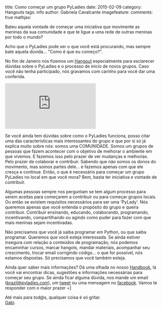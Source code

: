 title: Como começar um grupo PyLadies
date: 2015-02-09
category: Hangouts
tags: info
author: Gabriela Cavalcante
imagefeature:
comments: true
mathjax:

Bateu aquela vontade de começar uma iniciativa que movimente as meninas da sua comunidade e que te ligue a uma rede de outras meninas por todo o mundo?

Acho que o PyLadies pode ser o que você está procurando, mas sempre bate aquela dúvida... "Como é que eu começo?".

No fim de Janeiro nós fizemos um [Hangout](https://www.youtube.com/watch?v=QMzYwpqLRvE) especialmente para esclarecer dúvidas sobre o PyLadies e o processo de inicío de novos grupos. Caso você não tenha participado, nós gravamos com carinho para você dar uma conferida.

<iframe src="https://www.youtube.com/embed/QMzYwpqLRvE" frameborder="0" allowfullscreen></iframe>
<br>

Se você ainda tem dúvidas sobre como o PyLadies funciona, posso citar uma das características mais interessantes do grupo e que por si só já explica muito sobre nós: somos uma COMUNIDADE. Somos um grupos de pessoas que fazem acontecer com o objetivo de melhorar o ambiente em que vivemos. E fazemos isso pelo prazer de ver mudanças e melhorias. Pelo prazer de colaborar e contribuir. Sabendo que não somos os donos do movimento, mas somos partes dele... e fazemos apenas com que ele cresça e continue. Então, o que é necessário para começar um grupo PyLadies no local em que você mora? Bem, basta ter iniciativa e vontade de contribuir.

Algumas pessoas sempre nos perguntam se tem algum processo para serem aceitas para começarem a contribuir ou para começar grupos locais. Ou então se existem requisitos necessários para ser uma 'PyLady'. Nós queremos apenas que você entenda o propósito do grupo e queira contribuir. Contribuir ensinando, educando, colaborando, programando, incentivando, compartilhando ou agindo como puder para fazer com que mais meninas sejam incentivadas.

Não precisamos que você já saiba programar em Python, ou que saiba programar. Queremos que você esteja interessada. Se ainda estiver insegura com relação a conteúdos de programação, nós podemos encaminhar cursos, marcar hangots, mandar materiais, acompanhar seu crescimento, trocar email corrigindo código... o que for possível, nós estamos dispostas. Só precisamos que você também esteja.

Ainda quer saber mais informações? Dá uma olhada no nosso [Handbook](http://brazilpyladies.gitbooks.io/handbook/), lá você vai encontrar dicas, sugestões e informações necessárias para começar seu grupo. Se ainda ficar alguma dúvida, nos mande um email (brazil@pyladies.com), um [tweet](https://twitter.com/PyLadiesBrazil) ou uma mensagem no [facebook](https://www.facebook.com/pyladies.brasil). Vamos te responder com o maior prazer =]

Até mais para tod@s,
qualquer coisa é só gritar.<br>
[Gabi](http://i-am-gabi.github.io/).

<br/>